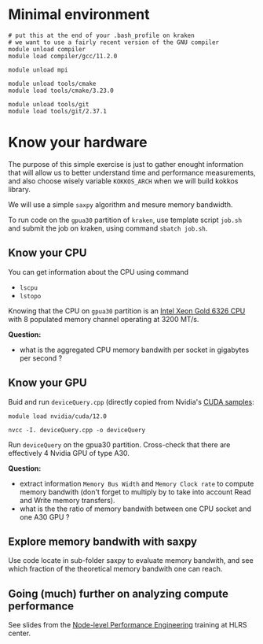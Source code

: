 # Minimal environment

```shell
# put this at the end of your .bash_profile on kraken
# we want to use a fairly recent version of the GNU compiler
module unload compiler
module load compiler/gcc/11.2.0

module unload mpi

module unload tools/cmake
module load tools/cmake/3.23.0

module unload tools/git
module load tools/git/2.37.1
```

# Know your hardware

The purpose of this simple exercise is just to gather enought information that will allow us to better understand time and performance measurements, and also choose wisely variable `KOKKOS_ARCH` when we will build kokkos library.

We will use a simple `saxpy` algorithm and mesure memory bandwidth.

To run code on the `gpua30` partition of `kraken`, use template script `job.sh` and submit the job on kraken, using command `sbatch job.sh`.

## Know your CPU

You can get information about the CPU using command
- `lscpu`
- `lstopo`

Knowing that the CPU on `gpua30` partition is an [Intel Xeon Gold 6326 CPU](https://www.intel.fr/content/www/fr/fr/products/sku/215274/intel-xeon-gold-6326-processor-24m-cache-2-90-ghz/specifications.html) with 8 populated memory channel operating at 3200 MT/s.

**Question:**
- what is the aggregated CPU memory bandwith per socket in gigabytes per second ?

## Know your GPU

Buid and run `deviceQuery.cpp` (directly copied from Nvidia's [CUDA samples](https://github.com/NVIDIA/cuda-samples/blob/master/Samples/1_Utilities/deviceQuery/deviceQuery.cpp):


```shell
module load nvidia/cuda/12.0

nvcc -I. deviceQuery.cpp -o deviceQuery
```

Run `deviceQuery` on the gpua30 partition. Cross-check that there are effectively 4 Nvidia GPU of type A30.

**Question:**
- extract information `Memory Bus Width` and `Memory Clock rate` to compute memory bandwith (don't forget to multiply by to take into account Read and Write memory transfers).
- what is the the ratio of memory bandwith between one CPU socket and one A30 GPU ?


## Explore memory bandwith with saxpy

Use code locate in sub-folder saxpy to evaluate memory bandwith, and see which fraction of the theoretical memory bandwith one can reach.

## Going (much) further on analyzing compute performance

See slides from the [Node-level Performance Engineering](https://moodle.nhr.fau.de/course/view.php?id=55) training at HLRS center.
